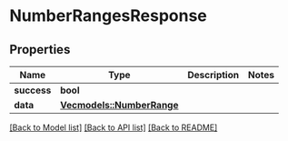 # NumberRangesResponse

## Properties
Name | Type | Description | Notes
------------ | ------------- | ------------- | -------------
**success** | **bool** |  | 
**data** | [**Vec<models::NumberRange>**](NumberRange.md) |  | 

[[Back to Model list]](../README.md#documentation-for-models) [[Back to API list]](../README.md#documentation-for-api-endpoints) [[Back to README]](../README.md)


